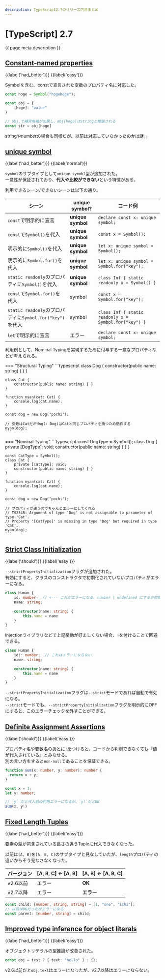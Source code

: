 ```yaml
---
description: TypeScript2.7のリリース内容まとめ
---
```


# [TypeScript] 2.7

{{ page.meta.description }}


## [Constant-named properties]

[Constant-named properties]: https://www.typescriptlang.org/docs/handbook/release-notes/typescript-2-7.html#constant-named-properties

{{label('had_better')}} {{label('easy')}}

Symbolを含む、constで宣言された変数のプロパティ名に対応した。

```typescript
const hoge = Symbol("hogehoge");

const obj = {
    [hoge]: "value"
}

// obj.で補完候補が出現し、obj[hoge]はstringと推論される
const str = obj[hoge]
```

stringやnumberの場合も同様だが、以前は対応していなかったのかは謎。。


## [unique symbol]

[unique symbol]: https://www.typescriptlang.org/docs/handbook/release-notes/typescript-2-7.html#unique-symbol

{{label('had_better')}} {{label('normal')}}

`symbol`のサブタイプとして`unique symobl`型が追加された。  
一意性が保証されており、**代入や比較ができない**という特徴がある。

利用できるシーン/できないシーンは以下の通り。

| シーン                                                   | unique symbol?    | コード例                                              |
| -------------------------------------------------------- | ----------------- | ----------------------------------------------------- |
| `const`で明示的に宣言                                    | **unique symbol** | `declare const x: unique symbol;`                     |
| `const`で`Symbol()`を代入                                | **unique symbol** | `const x = Symbol();`                                 |
| 明示的に`Symbol()`を代入                                 | **unique symbol** | `let x: unique symbol = Symbol();`                    |
| 明示的に`Symbol.for()`を代入                             | **unique symbol** | `let x: unique symbol = Symbol.for("key");`           |
| `static readonly`のプロパティに`Symbol()`を代入          | **unique symbol** | `class Inf { static readonly x = Symbol() }`          |
| `const`で`Symbol.for()`を代入                            | symbol            | `const x = Symbol.for("key");`                        |
| `static readonly`のプロパティに`Symbol.for("key")`を代入 | symbol            | `class Inf { static readonly x = Symbol.for("key") }` |
| `let`で明示的に宣言                                      | エラー            | `declare const x: unique symbol;`                     |

利用例として、Nominal Typingを実現するために付与する一意なプロパティなどが考えられる。

=== "Structural Typing"
    ```typescript
    class Dog {
        constructor(public name: string) { }
    }

    class Cat {
        constructor(public name: string) { }
    }

    function nyan(cat: Cat) {
        console.log(cat.name);
    }

    const dog = new Dog("pochi");

    // 引数はCatだがdog(: Dog)はCatと同じプロパティを持つため動作する
    nyan(dog);
    ```

=== "Nominal Typing"
    ```typescript
    const DogType = Symbol();
    class Dog {
        private [DogType]: void;
        constructor(public name: string) { }
    }

    const CatType = Symbol();
    class Cat {
        private [CatType]: void;
        constructor(public name: string) { }
    }

    function nyan(cat: Cat) {
        console.log(cat.name);
    }

    const dog = new Dog("pochi");

    // プロパティが違うのでちゃんとエラーにしてくれる
    // TS2345: Argument of type 'Dog' is not assignable to parameter of type 'Cat'.
    // Property '[CatType]' is missing in type 'Dog' but required in type 'Cat'.
    nyan(dog);
    ```
    
## [Strict Class Initialization]

[Strict Class Initialization]: https://www.typescriptlang.org/docs/handbook/release-notes/typescript-2-7.html#strict-class-initialization

{{label('should')}} {{label('easy')}}

`--strictPropertyInitialization`フラグが追加された。  
有効にすると、クラスのコンストラクタで初期化されていないプロパティがエラーになる。  

```typescript
class Human {
    id: number;  // <--- これがエラーになる. number | undefined にするか初期化すべき
    name: string;
    
    constructor(name: string) {
        this.name = name
    }
}
```

Injectionライブラリなどで上記挙動が好ましくない場合、`!`を付けることで回避できる。

```typescript
class Human {
    id!: number;  // これはエラーにならない
    name: string;
    
    constructor(name: string) {
        this.name = name
    }
}
```

`--strictPropertyInitialization`フラグは`--strict`モードであれば自動で有効になる。  
`--strict`モードでも、`--strictPropertyInitialization`フラグを明示的にOFFにすると、このエラーチェックを外すことができる。

## [Definite Assignment Assertions]

[Definite Assignment Assertions]: https://www.typescriptlang.org/docs/handbook/release-notes/typescript-2-7.html#definite-assignment-assertions

{{label('should')}} {{label('easy')}}

プロパティ名や変数名のあとに`!`をつけると、コードから判別できなくても『値が代入されている』とみなせる。  
別の言い方をすると`non-null`であることを保証できる。

```typescript
function sum(x: number, y: number): number {
  return x + y;
}

const x = 1;
let y: number;

// `y` だと代入前の利用エラーになるが、`y!`だとOK
sum(x, y!)
```


## [Fixed Length Tuples]

[Fixed Length Tuples]: https://www.typescriptlang.org/docs/handbook/release-notes/typescript-2-7.html#definite-assignment-assertions

{{label('had_better')}} {{label('easy')}}

要素の型が包含されている長さの違うTupleに代入できなくなった。

以前は`[A, B]`を`[A, B, C]`のサブタイプと見なしていたが、`length`プロパティの違いからそう見なさなくなった。

| バージョン | [A, B, C] <- [A, B] | [A, B] <- [A, B, C] |
| ---------- | ------------------- | ------------------- |
| v2.6以前   | エラー              | **OK**              |
| v2.7以降   | エラー              | **エラー**          |

```typescript
const child: [number, string, string] = [1, "one", "ichi"];
// 以前はOKだったがエラーになる
const parent: [number, string] = child;
```

## [Improved type inference for object literals]

[Improved type inference for object literals]: https://www.typescriptlang.org/docs/handbook/release-notes/typescript-2-7.html#improved-type-inference-for-object-literals

{{label('had_better')}} {{label('easy')}}

オブジェクトリテラルの型推論が改善された。

```typescript
const obj = test ? { text: "hello" } : {};
```

v2.6以前だと`obj.text`はエラーになったが、v2.7以降はエラーにならない。
